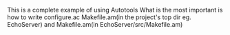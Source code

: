 This is a complete example of using Autotools
What is the most important is how to write configure.ac Makefile.am(in the
project's top dir eg. EchoServer) and Makefile.am(in EchoServer/src/Makefile.am)